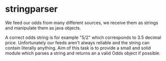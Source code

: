 # stringparser
	 
We feed our odds from many different sources, we receive them as strings and manipulate them as java objects.

A correct odds string is for example "5/2" which corresponds to 3.5 decimal price.
Unfortunately our feeds aren't always reliable and the string can contain literally anything.
Aim of this task is to provide a small and solid module which parses a string and returns an a valid Odds
object if possible.
